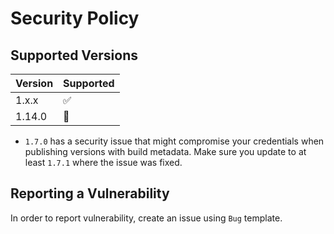 # Security Policy

## Supported Versions

| Version | Supported          |
| ------- | ------------------ |
| 1.x.x   | :white_check_mark: |
| 1.14.0  | :rotating_light:   |

* `1.7.0` has a security issue that might compromise your credentials when publishing versions with build metadata. Make sure you update to at least `1.7.1` where the issue was fixed.

## Reporting a Vulnerability

In order to report vulnerability, create an issue using `Bug` template.
